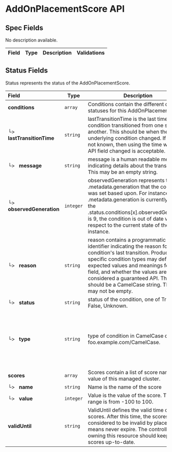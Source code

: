 # AddOnPlacementScore API

## Spec Fields

No description available.

| Field | Type | Description | Validations |
|:---|---|---|---|
## Status Fields

Status represents the status of the AddOnPlacementScore.

| Field | Type | Description | Validations |
|:---|---|---|---|
|  **conditions** | `array` | Conditions contain the different condition statuses for this AddOnPlacementScore. | N/A |
| └>&nbsp;&nbsp; **lastTransitionTime** | `string` | lastTransitionTime is the last time the condition transitioned from one status to another. This should be when the underlying condition changed.  If that is not known, then using the time when the API field changed is acceptable. | N/A |
| └>&nbsp;&nbsp; **message** | `string` | message is a human readable message indicating details about the transition. This may be an empty string. | N/A |
| └>&nbsp;&nbsp; **observedGeneration** | `integer` | observedGeneration represents the .metadata.generation that the condition was set based upon. For instance, if .metadata.generation is currently 12, but the .status.conditions[x].observedGeneration is 9, the condition is out of date with respect to the current state of the instance. | `Minimum=0` |
| └>&nbsp;&nbsp; **reason** | `string` | reason contains a programmatic identifier indicating the reason for the condition's last transition. Producers of specific condition types may define expected values and meanings for this field, and whether the values are considered a guaranteed API. The value should be a CamelCase string. This field may not be empty. | `Pattern=^[A-Za-z]([A-Za-z0-9_,:]*[A-Za-z0-9_])?$` |
| └>&nbsp;&nbsp; **status** | `string` | status of the condition, one of True, False, Unknown. | N/A |
| └>&nbsp;&nbsp; **type** | `string` | type of condition in CamelCase or in foo.example.com/CamelCase. | `Pattern=^([a-z0-9]([-a-z0-9]*[a-z0-9])?(\.[a-z0-9]([-a-z0-9]*[a-z0-9])?)*/)?(([A-Za-z0-9][-A-Za-z0-9_.]*)?[A-Za-z0-9])$` |
|  **scores** | `array` | Scores contain a list of score name and value of this managed cluster. | N/A |
| └>&nbsp;&nbsp; **name** | `string` | Name is the name of the score | N/A |
| └>&nbsp;&nbsp; **value** | `integer` | Value is the value of the score. The score range is from -100 to 100. | `Minimum=-100`<br>`Maximum=100` |
|  **validUntil** | `string` | ValidUntil defines the valid time of the scores. After this time, the scores are considered to be invalid by placement. nil means never expire. The controller owning this resource should keep the scores up-to-date. | N/A |
